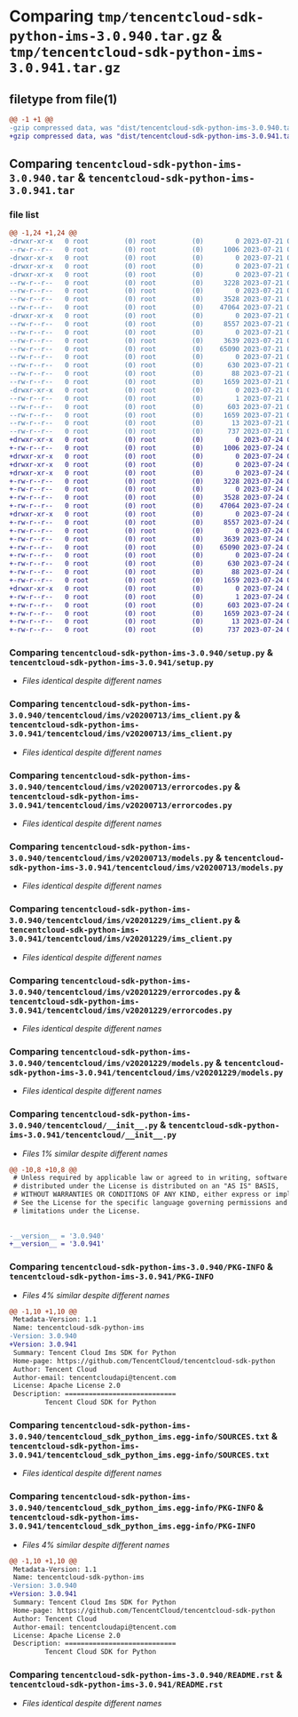 # Comparing `tmp/tencentcloud-sdk-python-ims-3.0.940.tar.gz` & `tmp/tencentcloud-sdk-python-ims-3.0.941.tar.gz`

## filetype from file(1)

```diff
@@ -1 +1 @@
-gzip compressed data, was "dist/tencentcloud-sdk-python-ims-3.0.940.tar", last modified: Fri Jul 21 00:32:54 2023, max compression
+gzip compressed data, was "dist/tencentcloud-sdk-python-ims-3.0.941.tar", last modified: Mon Jul 24 00:38:33 2023, max compression
```

## Comparing `tencentcloud-sdk-python-ims-3.0.940.tar` & `tencentcloud-sdk-python-ims-3.0.941.tar`

### file list

```diff
@@ -1,24 +1,24 @@
-drwxr-xr-x   0 root         (0) root         (0)        0 2023-07-21 00:32:54.000000 tencentcloud-sdk-python-ims-3.0.940/
--rw-r--r--   0 root         (0) root         (0)     1006 2023-07-21 00:32:54.000000 tencentcloud-sdk-python-ims-3.0.940/setup.py
-drwxr-xr-x   0 root         (0) root         (0)        0 2023-07-21 00:32:54.000000 tencentcloud-sdk-python-ims-3.0.940/tencentcloud/
-drwxr-xr-x   0 root         (0) root         (0)        0 2023-07-21 00:32:54.000000 tencentcloud-sdk-python-ims-3.0.940/tencentcloud/ims/
-drwxr-xr-x   0 root         (0) root         (0)        0 2023-07-21 00:32:54.000000 tencentcloud-sdk-python-ims-3.0.940/tencentcloud/ims/v20200713/
--rw-r--r--   0 root         (0) root         (0)     3228 2023-07-21 00:32:54.000000 tencentcloud-sdk-python-ims-3.0.940/tencentcloud/ims/v20200713/ims_client.py
--rw-r--r--   0 root         (0) root         (0)        0 2023-07-21 00:32:54.000000 tencentcloud-sdk-python-ims-3.0.940/tencentcloud/ims/v20200713/__init__.py
--rw-r--r--   0 root         (0) root         (0)     3528 2023-07-21 00:32:54.000000 tencentcloud-sdk-python-ims-3.0.940/tencentcloud/ims/v20200713/errorcodes.py
--rw-r--r--   0 root         (0) root         (0)    47064 2023-07-21 00:32:54.000000 tencentcloud-sdk-python-ims-3.0.940/tencentcloud/ims/v20200713/models.py
-drwxr-xr-x   0 root         (0) root         (0)        0 2023-07-21 00:32:54.000000 tencentcloud-sdk-python-ims-3.0.940/tencentcloud/ims/v20201229/
--rw-r--r--   0 root         (0) root         (0)     8557 2023-07-21 00:32:54.000000 tencentcloud-sdk-python-ims-3.0.940/tencentcloud/ims/v20201229/ims_client.py
--rw-r--r--   0 root         (0) root         (0)        0 2023-07-21 00:32:54.000000 tencentcloud-sdk-python-ims-3.0.940/tencentcloud/ims/v20201229/__init__.py
--rw-r--r--   0 root         (0) root         (0)     3639 2023-07-21 00:32:54.000000 tencentcloud-sdk-python-ims-3.0.940/tencentcloud/ims/v20201229/errorcodes.py
--rw-r--r--   0 root         (0) root         (0)    65090 2023-07-21 00:32:54.000000 tencentcloud-sdk-python-ims-3.0.940/tencentcloud/ims/v20201229/models.py
--rw-r--r--   0 root         (0) root         (0)        0 2023-07-21 00:32:54.000000 tencentcloud-sdk-python-ims-3.0.940/tencentcloud/ims/__init__.py
--rw-r--r--   0 root         (0) root         (0)      630 2023-07-21 00:32:54.000000 tencentcloud-sdk-python-ims-3.0.940/tencentcloud/__init__.py
--rw-r--r--   0 root         (0) root         (0)       88 2023-07-21 00:32:54.000000 tencentcloud-sdk-python-ims-3.0.940/setup.cfg
--rw-r--r--   0 root         (0) root         (0)     1659 2023-07-21 00:32:54.000000 tencentcloud-sdk-python-ims-3.0.940/PKG-INFO
-drwxr-xr-x   0 root         (0) root         (0)        0 2023-07-21 00:32:54.000000 tencentcloud-sdk-python-ims-3.0.940/tencentcloud_sdk_python_ims.egg-info/
--rw-r--r--   0 root         (0) root         (0)        1 2023-07-21 00:32:54.000000 tencentcloud-sdk-python-ims-3.0.940/tencentcloud_sdk_python_ims.egg-info/dependency_links.txt
--rw-r--r--   0 root         (0) root         (0)      603 2023-07-21 00:32:54.000000 tencentcloud-sdk-python-ims-3.0.940/tencentcloud_sdk_python_ims.egg-info/SOURCES.txt
--rw-r--r--   0 root         (0) root         (0)     1659 2023-07-21 00:32:54.000000 tencentcloud-sdk-python-ims-3.0.940/tencentcloud_sdk_python_ims.egg-info/PKG-INFO
--rw-r--r--   0 root         (0) root         (0)       13 2023-07-21 00:32:54.000000 tencentcloud-sdk-python-ims-3.0.940/tencentcloud_sdk_python_ims.egg-info/top_level.txt
--rw-r--r--   0 root         (0) root         (0)      737 2023-07-21 00:32:54.000000 tencentcloud-sdk-python-ims-3.0.940/README.rst
+drwxr-xr-x   0 root         (0) root         (0)        0 2023-07-24 00:38:33.000000 tencentcloud-sdk-python-ims-3.0.941/
+-rw-r--r--   0 root         (0) root         (0)     1006 2023-07-24 00:38:33.000000 tencentcloud-sdk-python-ims-3.0.941/setup.py
+drwxr-xr-x   0 root         (0) root         (0)        0 2023-07-24 00:38:33.000000 tencentcloud-sdk-python-ims-3.0.941/tencentcloud/
+drwxr-xr-x   0 root         (0) root         (0)        0 2023-07-24 00:38:33.000000 tencentcloud-sdk-python-ims-3.0.941/tencentcloud/ims/
+drwxr-xr-x   0 root         (0) root         (0)        0 2023-07-24 00:38:33.000000 tencentcloud-sdk-python-ims-3.0.941/tencentcloud/ims/v20200713/
+-rw-r--r--   0 root         (0) root         (0)     3228 2023-07-24 00:38:33.000000 tencentcloud-sdk-python-ims-3.0.941/tencentcloud/ims/v20200713/ims_client.py
+-rw-r--r--   0 root         (0) root         (0)        0 2023-07-24 00:38:33.000000 tencentcloud-sdk-python-ims-3.0.941/tencentcloud/ims/v20200713/__init__.py
+-rw-r--r--   0 root         (0) root         (0)     3528 2023-07-24 00:38:33.000000 tencentcloud-sdk-python-ims-3.0.941/tencentcloud/ims/v20200713/errorcodes.py
+-rw-r--r--   0 root         (0) root         (0)    47064 2023-07-24 00:38:33.000000 tencentcloud-sdk-python-ims-3.0.941/tencentcloud/ims/v20200713/models.py
+drwxr-xr-x   0 root         (0) root         (0)        0 2023-07-24 00:38:33.000000 tencentcloud-sdk-python-ims-3.0.941/tencentcloud/ims/v20201229/
+-rw-r--r--   0 root         (0) root         (0)     8557 2023-07-24 00:38:33.000000 tencentcloud-sdk-python-ims-3.0.941/tencentcloud/ims/v20201229/ims_client.py
+-rw-r--r--   0 root         (0) root         (0)        0 2023-07-24 00:38:33.000000 tencentcloud-sdk-python-ims-3.0.941/tencentcloud/ims/v20201229/__init__.py
+-rw-r--r--   0 root         (0) root         (0)     3639 2023-07-24 00:38:33.000000 tencentcloud-sdk-python-ims-3.0.941/tencentcloud/ims/v20201229/errorcodes.py
+-rw-r--r--   0 root         (0) root         (0)    65090 2023-07-24 00:38:33.000000 tencentcloud-sdk-python-ims-3.0.941/tencentcloud/ims/v20201229/models.py
+-rw-r--r--   0 root         (0) root         (0)        0 2023-07-24 00:38:33.000000 tencentcloud-sdk-python-ims-3.0.941/tencentcloud/ims/__init__.py
+-rw-r--r--   0 root         (0) root         (0)      630 2023-07-24 00:38:33.000000 tencentcloud-sdk-python-ims-3.0.941/tencentcloud/__init__.py
+-rw-r--r--   0 root         (0) root         (0)       88 2023-07-24 00:38:33.000000 tencentcloud-sdk-python-ims-3.0.941/setup.cfg
+-rw-r--r--   0 root         (0) root         (0)     1659 2023-07-24 00:38:33.000000 tencentcloud-sdk-python-ims-3.0.941/PKG-INFO
+drwxr-xr-x   0 root         (0) root         (0)        0 2023-07-24 00:38:33.000000 tencentcloud-sdk-python-ims-3.0.941/tencentcloud_sdk_python_ims.egg-info/
+-rw-r--r--   0 root         (0) root         (0)        1 2023-07-24 00:38:33.000000 tencentcloud-sdk-python-ims-3.0.941/tencentcloud_sdk_python_ims.egg-info/dependency_links.txt
+-rw-r--r--   0 root         (0) root         (0)      603 2023-07-24 00:38:33.000000 tencentcloud-sdk-python-ims-3.0.941/tencentcloud_sdk_python_ims.egg-info/SOURCES.txt
+-rw-r--r--   0 root         (0) root         (0)     1659 2023-07-24 00:38:33.000000 tencentcloud-sdk-python-ims-3.0.941/tencentcloud_sdk_python_ims.egg-info/PKG-INFO
+-rw-r--r--   0 root         (0) root         (0)       13 2023-07-24 00:38:33.000000 tencentcloud-sdk-python-ims-3.0.941/tencentcloud_sdk_python_ims.egg-info/top_level.txt
+-rw-r--r--   0 root         (0) root         (0)      737 2023-07-24 00:38:33.000000 tencentcloud-sdk-python-ims-3.0.941/README.rst
```

### Comparing `tencentcloud-sdk-python-ims-3.0.940/setup.py` & `tencentcloud-sdk-python-ims-3.0.941/setup.py`

 * *Files identical despite different names*

### Comparing `tencentcloud-sdk-python-ims-3.0.940/tencentcloud/ims/v20200713/ims_client.py` & `tencentcloud-sdk-python-ims-3.0.941/tencentcloud/ims/v20200713/ims_client.py`

 * *Files identical despite different names*

### Comparing `tencentcloud-sdk-python-ims-3.0.940/tencentcloud/ims/v20200713/errorcodes.py` & `tencentcloud-sdk-python-ims-3.0.941/tencentcloud/ims/v20200713/errorcodes.py`

 * *Files identical despite different names*

### Comparing `tencentcloud-sdk-python-ims-3.0.940/tencentcloud/ims/v20200713/models.py` & `tencentcloud-sdk-python-ims-3.0.941/tencentcloud/ims/v20200713/models.py`

 * *Files identical despite different names*

### Comparing `tencentcloud-sdk-python-ims-3.0.940/tencentcloud/ims/v20201229/ims_client.py` & `tencentcloud-sdk-python-ims-3.0.941/tencentcloud/ims/v20201229/ims_client.py`

 * *Files identical despite different names*

### Comparing `tencentcloud-sdk-python-ims-3.0.940/tencentcloud/ims/v20201229/errorcodes.py` & `tencentcloud-sdk-python-ims-3.0.941/tencentcloud/ims/v20201229/errorcodes.py`

 * *Files identical despite different names*

### Comparing `tencentcloud-sdk-python-ims-3.0.940/tencentcloud/ims/v20201229/models.py` & `tencentcloud-sdk-python-ims-3.0.941/tencentcloud/ims/v20201229/models.py`

 * *Files identical despite different names*

### Comparing `tencentcloud-sdk-python-ims-3.0.940/tencentcloud/__init__.py` & `tencentcloud-sdk-python-ims-3.0.941/tencentcloud/__init__.py`

 * *Files 1% similar despite different names*

```diff
@@ -10,8 +10,8 @@
 # Unless required by applicable law or agreed to in writing, software
 # distributed under the License is distributed on an "AS IS" BASIS,
 # WITHOUT WARRANTIES OR CONDITIONS OF ANY KIND, either express or implied.
 # See the License for the specific language governing permissions and
 # limitations under the License.
 
 
-__version__ = '3.0.940'
+__version__ = '3.0.941'
```

### Comparing `tencentcloud-sdk-python-ims-3.0.940/PKG-INFO` & `tencentcloud-sdk-python-ims-3.0.941/PKG-INFO`

 * *Files 4% similar despite different names*

```diff
@@ -1,10 +1,10 @@
 Metadata-Version: 1.1
 Name: tencentcloud-sdk-python-ims
-Version: 3.0.940
+Version: 3.0.941
 Summary: Tencent Cloud Ims SDK for Python
 Home-page: https://github.com/TencentCloud/tencentcloud-sdk-python
 Author: Tencent Cloud
 Author-email: tencentcloudapi@tencent.com
 License: Apache License 2.0
 Description: ============================
         Tencent Cloud SDK for Python
```

### Comparing `tencentcloud-sdk-python-ims-3.0.940/tencentcloud_sdk_python_ims.egg-info/SOURCES.txt` & `tencentcloud-sdk-python-ims-3.0.941/tencentcloud_sdk_python_ims.egg-info/SOURCES.txt`

 * *Files identical despite different names*

### Comparing `tencentcloud-sdk-python-ims-3.0.940/tencentcloud_sdk_python_ims.egg-info/PKG-INFO` & `tencentcloud-sdk-python-ims-3.0.941/tencentcloud_sdk_python_ims.egg-info/PKG-INFO`

 * *Files 4% similar despite different names*

```diff
@@ -1,10 +1,10 @@
 Metadata-Version: 1.1
 Name: tencentcloud-sdk-python-ims
-Version: 3.0.940
+Version: 3.0.941
 Summary: Tencent Cloud Ims SDK for Python
 Home-page: https://github.com/TencentCloud/tencentcloud-sdk-python
 Author: Tencent Cloud
 Author-email: tencentcloudapi@tencent.com
 License: Apache License 2.0
 Description: ============================
         Tencent Cloud SDK for Python
```

### Comparing `tencentcloud-sdk-python-ims-3.0.940/README.rst` & `tencentcloud-sdk-python-ims-3.0.941/README.rst`

 * *Files identical despite different names*

